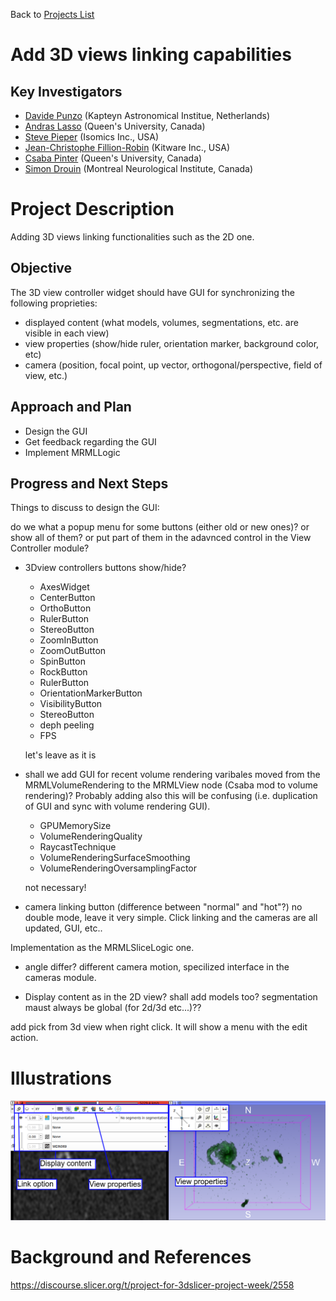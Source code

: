 Back to [Projects List](../../README.md#ProjectsList)

# Add 3D views linking capabilities

## Key Investigators

- [Davide Punzo](https://punzo.github.io/) (Kapteyn Astronomical Institue, Netherlands)
- [Andras Lasso](http://perk.cs.queensu.ca/users/lasso) (Queen's University, Canada)
- [Steve Pieper](https://lmi.med.harvard.edu/people/steve-pieper) (Isomics Inc., USA)
- [Jean-Christophe Fillion-Robin](https://www.kitware.com/jean-christophe-fillion-robin/) (Kitware Inc., USA)
- [Csaba Pinter](http://perk.cs.queensu.ca/users/pinter) (Queen's University, Canada)
- [Simon Drouin](http://nist.mni.mcgill.ca/?page_id=369) (Montreal Neurological Institute, Canada)


# Project Description
Adding 3D views linking functionalities such as the 2D one.

## Objective
The 3D view controller widget should have GUI for synchronizing the following proprieties: 

* displayed content (what models, volumes, segmentations, etc. are visible in each view)
* view properties (show/hide ruler, orientation marker, background color, etc)
* camera (position, focal point, up vector, orthogonal/perspective, field of view, etc.)

## Approach and Plan

* Design the GUI
* Get feedback regarding the GUI
* Implement MRMLLogic

## Progress and Next Steps
Things to discuss to design the GUI:

do we what a popup menu for some buttons (either old or new ones)? or show all of them? or put part of them in the adavnced control in the View Controller module?

* 3Dview controllers buttons show/hide?
  * AxesWidget
  * CenterButton
  * OrthoButton
  * RulerButton
  * StereoButton
  * ZoomInButton
  * ZoomOutButton
  * SpinButton
  * RockButton
  * RulerButton
  * OrientationMarkerButton
  * VisibilityButton
  * StereoButton
  * deph peeling 
  * FPS
  
  let's leave as it is

* shall we add GUI for recent volume rendering varibales moved from the MRMLVolumeRendering to the MRMLView node (Csaba mod to volume rendering)? Probably adding also this will be confusing (i.e. duplication of GUI and sync with volume rendering GUI).
  * GPUMemorySize
  * VolumeRenderingQuality
  * RaycastTechnique
  * VolumeRenderingSurfaceSmoothing
  * VolumeRenderingOversamplingFactor
  
  not necessary!


* camera linking button (difference between "normal" and "hot"?)
no double mode, leave it very simple. Click linking and the cameras are all updated, GUI, etc..

Implementation as the MRMLSliceLogic one.

* angle differ? different camera motion, 
specilized interface in the cameras module.

* Display content as in the 2D view? shall add models too? segmentation maust always be global (for 2d/3d etc...)??

add pick from 3d view when right click. It will show a menu with the edit action.



# Illustrations

<!--Add pictures and links to videos that demonstrate what has been accomplished.-->

![](https://raw.githubusercontent.com/Punzo/SlicerAstroWikiImages/master/3Dviewlinking.png)

# Background and References

<!--Use this space for information that may help people better understand your project, like links to papers, source code, or data.-->

https://discourse.slicer.org/t/project-for-3dslicer-project-week/2558
